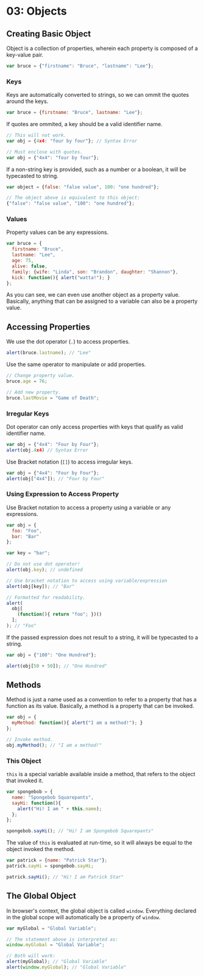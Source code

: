 # 03: Objects

## Creating Basic Object

Object is a collection of properties, wherein each property is composed of a key-value pair.

```js
var bruce = {"firstname": "Bruce", "lastname": "Lee"};
```

### Keys

Keys are automatically converted to strings, so we can ommit the quotes around the keys.

```js
var bruce = {firstname: "Bruce", lastname: "Lee"};
```

If quotes are ommited, a key should be a valid identifier name.

```js
// This will not work.
var obj = {4x4: "four by four"}; // Syntax Error

// Must enclose with quotes.
var obj = {"4x4": "four by four"};
```

If a non-string key is provided, such as a number or a boolean, it will be typecasted to string.

```js
var object = {false: "false value", 100: "one hundred"};

// The object above is equivalent to this object:
{"false": "false value", "100": "one hundred"};
```

### Values

Property values can be any expressions.

```js
var bruce = {
  firstname: "Bruce",
  lastname: "Lee",
  age: 75,
  alive: false,
  family: {wife: "Linda", son: "Brandon", daughter: "Shannon"},
  kick: function(){ alert("watta!"); }
};
```

As you can see, we can even use another object as a property value. Basically, anything that can be assigned to a variable can also be a property value.

## Accessing Properties

We use the dot operator (`.`) to access properties. 

```js
alert(bruce.lastname); // "Lee"
```

Use the same operator to manipulate or add properties.

```js
// Change property value.
bruce.age = 76;

// Add new property.
bruce.lastMovie = "Game of Death";
```

### Irregular Keys

Dot operator can only access properties with keys that qualify as valid identifier name.

```js
var obj = {"4x4": "Four by Four"};
alert(obj.4x4) // Syntax Error
```

Use Bracket notation (`[]`) to access irregular keys.

```js
var obj = {"4x4": "Four by Four"};
alert(obj["4x4"]); // "Four by Four"
```

### Using Expression to Access Property

Use Bracket notation to access a property using a variable or any expressions.

```js
var obj = {
  foo: "Foo", 
  bar: "Bar"
};

var key = "bar";

// Do not use dot operator!
alert(obj.key); // undefined

// Use bracket notation to access using variable/expression
alert(obj[key]); // "Bar"

// Formatted for readability.
alert(
  obj[
    (function(){ return "foo"; })()
  ];
); // "Foo"
```

If the passed expression does not result to a string, it will be typecasted to a string.

```js
var obj = {"100": "One Hundred"};

alert(obj[50 + 50]); // "One Hundred"
```

## Methods

Method is just a name used as a convention to refer to a property that has a function as its value.
Basically, a method is a property that can be invoked.

```js
var obj = {
  myMethod: function(){ alert("I am a method!"); }
};

// Invoke method.
obj.myMethod(); // "I am a method!"
```

### This Object

`this` is a special variable available inside a method, that refers to the object that invoked it.

```js
var spongebob = {
  name: "Spongebob Squarepants",
  sayHi: function(){
    alert("Hi! I am " + this.name);
  };
};

spongebob.sayHi(); // "Hi! I am Spongebob Squarepants"
```

The value of `this` is evaluated at run-time, so it will always be equal to the object invoked the method.

```js
var patrick = {name: "Patrick Star"};
patrick.sayHi = spongebob.sayHi;

patrick.sayHi(); // "Hi! I am Patrick Star"
```

## The Global Object

In browser's context, the global object is called `window`.
Everything declared in the global scope will automatically be a property of `window`.

```js
var myGlobal = "Global Variable";

// The statement above is interpreted as:
window.myGlobal = "Global Variable";

// Both will work:
alert(myGlobal); // "Global Variable"
alert(window.myGlobal); // "Global Variable"
```
